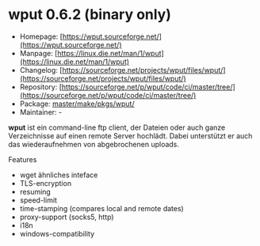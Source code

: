 # wput 0.6.2 (binary only)
 - Homepage: [https://wput.sourceforge.net/](https://wput.sourceforge.net/)
 - Manpage: [https://linux.die.net/man/1/wput](https://linux.die.net/man/1/wput)
 - Changelog: [https://sourceforge.net/projects/wput/files/wput/](https://sourceforge.net/projects/wput/files/wput/)
 - Repository: [https://sourceforge.net/p/wput/code/ci/master/tree/](https://sourceforge.net/p/wput/code/ci/master/tree/)
 - Package: [master/make/pkgs/wput/](https://github.com/Freetz-NG/freetz-ng/tree/master/make/pkgs/wput/)
 - Maintainer: -

**wput** ist ein command-line ftp client, der Dateien oder auch ganze
Verzeichnisse auf einen remote Server hochlädt. Dabei unterstützt er
auch das wiederaufnehmen von abgebrochenen uploads.

Features

-   wget ähnliches inteface
-   TLS-encryption
-   resuming
-   speed-limit
-   time-stamping (compares local and remote dates)
-   proxy-support (socks5, http)
-   i18n
-   windows-compatibility

